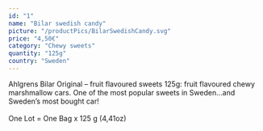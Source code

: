```yaml
---
id: "1"
name: "Bilar swedish candy"
picture: "/productPics/BilarSwedishCandy.svg"
price: "4,50€"
category: "Chewy sweets"
quantity: "125g"
country: "Sweden"
---
```

Ahlgrens Bilar Original – fruit flavoured sweets 125g: fruit flavoured chewy marshmallow cars. One of the most popular sweets in Sweden…and Sweden’s most bought car!
<br></br>
One Lot = One Bag x 125 g (4,41oz)